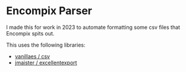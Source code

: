 # Encompix Parser
I made this for work in 2023 to automate formatting some csv files that Encompix spits out.

This uses the following libraries:
- [vanillaes / csv](https://github.com/vanillaes/csv)
- [jmaister / excellentexport](https://github.com/jmaister/excellentexport)
